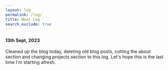 ```yaml
---
layout: log 
permalink: /log/
title: Neet Log
search_exclude: true
---
```


#### 13th Sept, 2023

Cleaned up the blog today, deleting old blog posts, cutting the about section and changing projects section to this log. Let's hope this is the last time I'm starting afresh.

